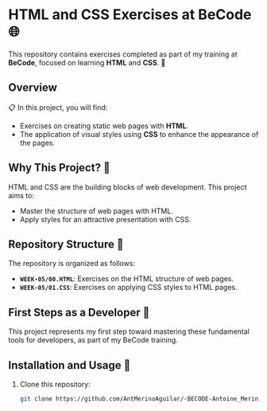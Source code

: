 # HTML and CSS Exercises at BeCode 🌐

This repository contains exercises completed as part of my training at **BeCode**, focused on learning **HTML** and **CSS**. 🎨

## Overview

📋 In this project, you will find:
- Exercises on creating static web pages with **HTML**.
- The application of visual styles using **CSS** to enhance the appearance of the pages.

## Why This Project? 🤔

HTML and CSS are the building blocks of web development. This project aims to:
- Master the structure of web pages with HTML.
- Apply styles for an attractive presentation with CSS.

## Repository Structure 📂

The repository is organized as follows:

- **`WEEK-05/00.HTML`**: Exercises on the HTML structure of web pages.
- **`WEEK-05/01.CSS`**: Exercises on applying CSS styles to HTML pages.

## First Steps as a Developer 🚀

This project represents my first step toward mastering these fundamental tools for developers, as part of my BeCode training.

## Installation and Usage 🚀

1. Clone this repository:
   ```bash
   git clone https://github.com/AntMerinoAguilar/-BECODE-Antoine_Merino-HTML-CSS.git

